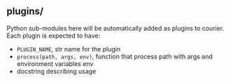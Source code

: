 plugins/
--------

Python sub-modules here will be automatically added as plugins to courier.
Each plugin is expected to have:
 - `PLUGIN_NAME`, str name for the plugin
 - `process(path, args, env)`, function that process path with args and environment variables env
 - docstring describing usage
